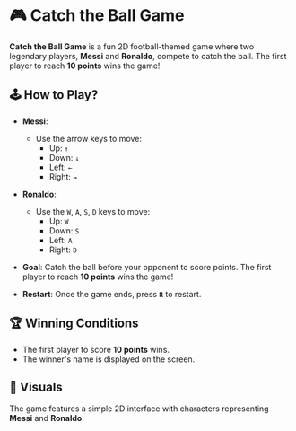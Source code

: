 # 🎮 Catch the Ball Game

**Catch the Ball Game** is a fun 2D football-themed game where two legendary players, **Messi** and **Ronaldo**, compete to catch the ball. The first player to reach **10 points** wins the game!

## 🕹️ How to Play?

- **Messi**:
  - Use the arrow keys to move:
    - Up: `↑`
    - Down: `↓`
    - Left: `←`
    - Right: `→`

- **Ronaldo**:
  - Use the `W`, `A`, `S`, `D` keys to move:
    - Up: `W`
    - Down: `S`
    - Left: `A`
    - Right: `D`

- **Goal**: Catch the ball before your opponent to score points. The first player to reach **10 points** wins the game!

- **Restart**: Once the game ends, press **`R`** to restart.

## 🏆 Winning Conditions
- The first player to score **10 points** wins.
- The winner's name is displayed on the screen.

## 🎨 Visuals
The game features a simple 2D interface with characters representing **Messi** and **Ronaldo**.
